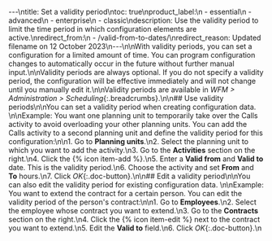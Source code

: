 ---\ntitle: Set a validity period\ntoc: true\nproduct_label:\n  - essential\n  - advanced\n  - enterprise\n  - classic\ndescription: Use the validity period to limit the time period in which configuration elements are active.\nredirect_from:\n  - /valid-from-to-dates/\nredirect_reason: Updated filename on 12 October 2023\n---\n\nWith validity periods, you can set a configuration for a limited amount of time. You can program configuration changes to automatically occur in the future without further manual input.\n\nValidity periods are always optional. If you do not specify a validity period, the configuration will be effective immediately and will not change until you manually edit it.\n\nValidity periods are available in _WFM > Administration > Scheduling_{:.breadcrumbs}.\n\n## Use validity periods\n\nYou can set a validity period when creating configuration data. \n\nExample: You want one planning unit to temporarily take over the Calls activity to avoid overloading your other planning units. You can add the Calls activity to a second planning unit and define the validity period for this configuration:\n\n1. Go to **Planning units**.\n2. Select the planning unit to which you want to add the activity.\n3. Go to the **Activities** section on the right.\n4. Click the {% icon item-add %}.\n5. Enter a **Valid from** and **Valid to** date. This is the validity period.\n6. Choose the activity and set **From** and **To** hours.\n7. Click _OK_{:.doc-button}.\n\n## Edit a validity period\n\nYou can also edit the validity period for existing configuration data. \n\nExample: You want to extend the contract for a certain person. You can edit the validity period of the person's contract:\n\n1. Go to **Employees**.\n2. Select the employee whose contract you want to extend.\n3. Go to the **Contracts** section on the right.\n4. Click the {% icon item-edit %} next to the contract you want to extend.\n5. Edit the **Valid to** field.\n6. Click _OK_{:.doc-button}.\n